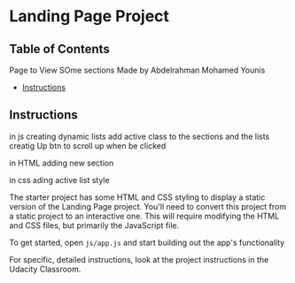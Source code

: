 # Landing Page Project

## Table of Contents
Page to View SOme sections
Made by Abdelrahman Mohamed Younis

* [Instructions](#instructions)

## Instructions
in js 
creating dynamic lists 
add active class to the sections and the lists
creatig Up btn to scroll up when be clicked

in HTML
adding new section

in css
ading active list style

The starter project has some HTML and CSS styling to display a static version of the Landing Page project. You'll need to convert this project from a static project to an interactive one. This will require modifying the HTML and CSS files, but primarily the JavaScript file.

To get started, open `js/app.js` and start building out the app's functionality

For specific, detailed instructions, look at the project instructions in the Udacity Classroom.
